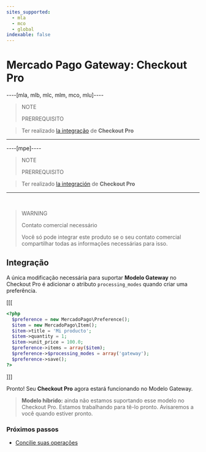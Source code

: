 ```yaml
---
sites_supported:
  - mla
  - mco
  - global
indexable: false
---
```


# Mercado Pago Gateway: Checkout Pro
----[mla, mlb, mlc, mlm, mco, mlu]----
> NOTE
>
> PRERREQUISITO
>

> Ter realizado [la integração](https://www.mercadopago.com.ar/developers/es/guides/payments/web-payment-checkout/introduction) de **Checkout Pro**
------------

----[mpe]----
> NOTE
>
> PRERREQUISITO
>

> Ter realizado [la integración](https://www.mercadopago.com.mx/developers/es/guides/payments/web-checkout/introduction) de **Checkout Pro**
------------
</br>

> WARNING
>
> Contato comercial necessário
>
> Você só pode integrar este produto se o seu contato comercial compartilhar todas as informações necessárias para isso.

## Integração

A única modificação necessária para suportar **Modelo Gateway** no Checkout Pro é adicionar o atributo `processing_modes` quando criar uma preferência.

[[[
```php
<?php  
  $preference = new MercadoPago\Preference();
  $item = new MercadoPago\Item();
  $item->title = 'Mi producto';
  $item->quantity = 1;
  $item->unit_price = 100.0;
  $preference->items = array($item);
  $preference->$processing_modes = array('gateway');
  $preference->save();
?>
```
]]]

Pronto! Seu **Checkout Pro** agora estará funcionando no Modelo Gateway.

> **Modelo híbrido:** ainda não estamos suportando esse modelo no Checkout Pro. Estamos trabalhando para tê-lo pronto. Avisaremos a você quando estiver pronto.

### Próximos passos

* [Concilie suas operações](https://www.mercadopago.com.ar/developers/pt/guides/gateway/general-considerations/reconciliation)